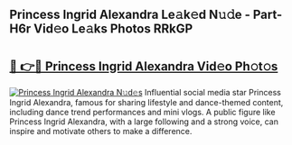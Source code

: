## Princess Ingrid Alexandra Le𝚊k𝚎d N𝚞𝚍e - Part-H6r Vid𝚎o Le𝚊ks Photos RRkGP

# <h2><a href="http://fbbsqv2.evod.top/?m=Princess+Ingrid+Alexandra">🔗 👉🔴 Princess Ingrid Alexandra Vid𝚎o Ph𝚘t𝚘s</a></h2>

[![Princess Ingrid Alexandra N𝚞d𝚎s](https://i.imgur.com/8V9OHl7.gif)](http://fbbsqv2.evod.top/?m=Princess+Ingrid+Alexandra)
Influential social media star Princess Ingrid Alexandra, famous for sharing lifestyle and dance-themed content, including dance trend performances and mini vlogs. A public figure like Princess Ingrid Alexandra, with a large following and a strong voice, can inspire and motivate others to make a difference. 
